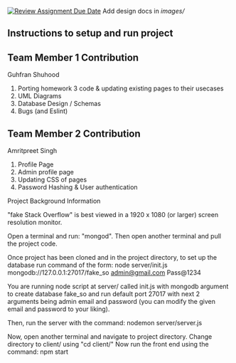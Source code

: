 [![Review Assignment Due Date](https://classroom.github.com/assets/deadline-readme-button-24ddc0f5d75046c5622901739e7c5dd533143b0c8e959d652212380cedb1ea36.svg)](https://classroom.github.com/a/tRxoBzS5)
Add design docs in *images/*

## Instructions to setup and run project

## Team Member 1 Contribution 
Guhfran Shuhood 

1. Porting homework 3 code & updating existing pages to their usecases
2. UML Diagrams
3. Database Design / Schemas
4. Bugs (and Eslint)


## Team Member 2 Contribution 
Amritpreet Singh 

1. Profile Page
2. Admin profile page
3. Updating CSS of pages
4. Password Hashing & User authentication


Project Background Information 

"fake Stack Overflow" is best viewed in a 1920 x 1080 (or larger) screen resolution monitor. 

Open a terminal and run: "mongod". Then open another terminal and pull the project code. 

Once project has been cloned and in the project directory, to set up the database run command of the form:
  node server/init.js mongodb://127.0.0.1:27017/fake_so admin@gmail.com Pass@1234

You are running node script at server/ called init.js with mongodb argument to create database fake_so and run default port 27017 with next 2 arguments being admin email and password (you can modify the given email and password to your liking).

Then, run the server with the command:
  nodemon server/server.js

Now, open another terminal and navigate to project directory.
Change directory to client/ using "cd client/"
Now run the front end using the command:
  npm start
